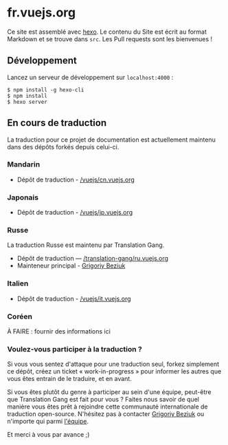 # fr.vuejs.org

Ce site est assemblé avec [hexo](http://hexo.io/). Le contenu du Site est écrit au format Markdown et se trouve dans `src`. Les Pull requests sont les bienvenues !

## Développement

Lancez un serveur de développement sur `localhost:4000` :

```
$ npm install -g hexo-cli
$ npm install
$ hexo server
```

## En cours de traduction

La traduction pour ce projet de documentation est actuellement maintenu dans des dépôts forkés depuis celui-ci.

### Mandarin

* Dépôt de traduction - [/vuejs/cn.vuejs.org](https://github.com/vuejs/cn.vuejs.org)

### Japonais

* Dépôt de traduction - [/vuejs/jp.vuejs.org](https://github.com/vuejs/jp.vuejs.org)

### Russe

La traduction Russe est maintenu par Translation Gang.

* Dépôt de traduction — [/translation-gang/ru.vuejs.org](https://github.com/translation-gang/ru.vuejs.org)
* Mainteneur principal - [Grigoriy Beziuk](https://gbezyuk.github.io)

### Italien

* Dépôt de traduction - [/vuejs/it.vuejs.org](https://github.com/vuejs/it.vuejs.org)

### Coréen

À FAIRE : fournir des informations ici

### Voulez-vous participer à la traduction ?

Si vous vous sentez d'attaque pour une traduction seul, forkez simplement ce dépôt, créez un ticket « work-in-progress » pour informer les autres que vous êtes entrain de le traduire, et en avant.

Si vous êtes plutôt du genre à participer au sein d'une équipe, peut-être que Translation Gang est fait pour vous ? Faites nous savoir de quel manière vous êtes prêt à rejoindre cette communauté internationale de traduction open-source. N'hésitez pas à contacter [Grigoriy Beziuk](https://gbezyuk.github.io) ou n'importe qui parmi [l'équipe](https://github.com/orgs/translation-gang/people).

Et merci à vous par avance ;)
